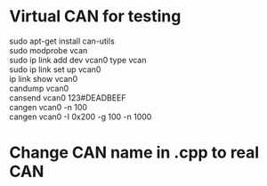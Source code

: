 # Virtual CAN for testing
sudo apt-get install can-utils  
sudo modprobe vcan  
sudo ip link add dev vcan0 type vcan  
sudo ip link set up vcan0  
ip link show vcan0  
candump vcan0  
cansend vcan0 123#DEADBEEF  
cangen vcan0 -n 100  
cangen vcan0 -I 0x200 -g 100 -n 1000  

# Change CAN name in .cpp to real CAN
